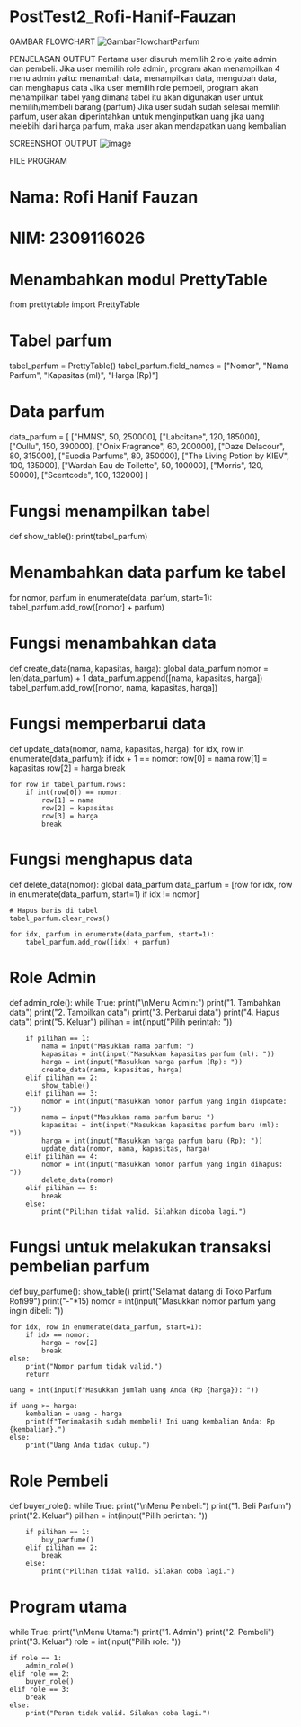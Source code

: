 # PostTest2_Rofi-Hanif-Fauzan
GAMBAR FLOWCHART
![GambarFlowchartParfum](https://github.com/Rofi-Hanif-Fauzan/PostTest2_Rofi-Hanif-Fauzan/assets/144798359/1171952a-7882-4e16-b41b-24aa719d4a12)

PENJELASAN OUTPUT
Pertama user disuruh memilih 2 role yaite admin dan pembeli.
Jika user memilih role admin, program akan menampilkan 4 menu admin yaitu: menambah data, menampilkan data, mengubah data, dan menghapus data
Jika user memilih role pembeli, program akan menampilkan tabel yang dimana tabel itu akan digunakan user untuk memilih/membeli barang (parfum)
Jika user sudah sudah selesai memilih parfum, user akan diperintahkan untuk menginputkan uang
jika uang melebihi dari harga parfum, maka user akan mendapatkan uang kembalian

SCREENSHOT OUTPUT
![image](https://github.com/Rofi-Hanif-Fauzan/PostTest2_Rofi-Hanif-Fauzan/assets/144798359/e8988752-259f-457c-85f7-a44669c1738d)

FILE PROGRAM
# Nama: Rofi Hanif Fauzan
# NIM: 2309116026


# Menambahkan modul PrettyTable
from prettytable import PrettyTable

# Tabel parfum
tabel_parfum = PrettyTable()
tabel_parfum.field_names = ["Nomor", "Nama Parfum", "Kapasitas (ml)", "Harga (Rp)"]

# Data parfum
data_parfum = [
    ["HMNS", 50, 250000],
    ["Labcitane", 120, 185000],
    ["Oullu", 150, 390000],
    ["Onix Fragrance", 60, 200000],
    ["Daze Delacour", 80, 315000],
    ["Euodia Parfums", 80, 350000],
    ["The Living Potion by KIEV", 100, 135000],
    ["Wardah Eau de Toilette", 50, 100000],
    ["Morris", 120, 50000],
    ["Scentcode", 100, 132000]
]

# Fungsi menampilkan tabel
def show_table():
    print(tabel_parfum)

# Menambahkan data parfum ke tabel
for nomor, parfum in enumerate(data_parfum, start=1):
    tabel_parfum.add_row([nomor] + parfum)

# Fungsi menambahkan data
def create_data(nama, kapasitas, harga):
    global data_parfum
    nomor = len(data_parfum) + 1
    data_parfum.append([nama, kapasitas, harga])
    tabel_parfum.add_row([nomor, nama, kapasitas, harga])

# Fungsi memperbarui data
def update_data(nomor, nama, kapasitas, harga):
    for idx, row in enumerate(data_parfum):
        if idx + 1 == nomor:
            row[0] = nama
            row[1] = kapasitas
            row[2] = harga
            break

    for row in tabel_parfum.rows:
        if int(row[0]) == nomor:
            row[1] = nama
            row[2] = kapasitas
            row[3] = harga
            break

# Fungsi menghapus data
def delete_data(nomor):
    global data_parfum
    data_parfum = [row for idx, row in enumerate(data_parfum, start=1) if idx != nomor]

    # Hapus baris di tabel
    tabel_parfum.clear_rows()

    for idx, parfum in enumerate(data_parfum, start=1):
        tabel_parfum.add_row([idx] + parfum)

# Role Admin
def admin_role():
    while True:
        print("\nMenu Admin:")
        print("1. Tambahkan data")
        print("2. Tampilkan data")
        print("3. Perbarui data")
        print("4. Hapus data")
        print("5. Keluar")
        pilihan = int(input("Pilih perintah: "))

        if pilihan == 1:
            nama = input("Masukkan nama parfum: ")
            kapasitas = int(input("Masukkan kapasitas parfum (ml): "))
            harga = int(input("Masukkan harga parfum (Rp): "))
            create_data(nama, kapasitas, harga)
        elif pilihan == 2:
            show_table()
        elif pilihan == 3:
            nomor = int(input("Masukkan nomor parfum yang ingin diupdate: "))
            nama = input("Masukkan nama parfum baru: ")
            kapasitas = int(input("Masukkan kapasitas parfum baru (ml): "))
            harga = int(input("Masukkan harga parfum baru (Rp): "))
            update_data(nomor, nama, kapasitas, harga)
        elif pilihan == 4:
            nomor = int(input("Masukkan nomor parfum yang ingin dihapus: "))
            delete_data(nomor)
        elif pilihan == 5:
            break
        else:
            print("Pilihan tidak valid. Silahkan dicoba lagi.")

# Fungsi untuk melakukan transaksi pembelian parfum
def buy_parfume():
    show_table()
    print("Selamat datang di Toko Parfum Rofi99")
    print("-"*15)
    nomor = int(input("Masukkan nomor parfum yang ingin dibeli: "))

    for idx, row in enumerate(data_parfum, start=1):
        if idx == nomor:
            harga = row[2]
            break
    else:
        print("Nomor parfum tidak valid.")
        return

    uang = int(input(f"Masukkan jumlah uang Anda (Rp {harga}): "))

    if uang >= harga:
        kembalian = uang - harga
        print(f"Terimakasih sudah membeli! Ini uang kembalian Anda: Rp {kembalian}.")
    else:
        print("Uang Anda tidak cukup.")

# Role Pembeli
def buyer_role():
    while True:
        print("\nMenu Pembeli:")
        print("1. Beli Parfum")
        print("2. Keluar")
        pilihan = int(input("Pilih perintah: "))

        if pilihan == 1:
            buy_parfume()
        elif pilihan == 2:
            break
        else:
            print("Pilihan tidak valid. Silakan coba lagi.")

# Program utama
while True:
    print("\nMenu Utama:")
    print("1. Admin")
    print("2. Pembeli")
    print("3. Keluar")
    role = int(input("Pilih role: "))

    if role == 1:
        admin_role()
    elif role == 2:
        buyer_role()
    elif role == 3:
        break
    else:
        print("Peran tidak valid. Silakan coba lagi.")
